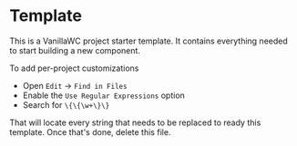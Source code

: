 # Template

This is a VanillaWC project starter template. It contains everything needed to start building a new component.

To add per-project customizations

- Open `Edit` -> `Find in Files`
- Enable the `Use Regular Expressions` option
- Search for `\{\{\w+\}\}`

That will locate every string that needs to be replaced to ready this template. Once that's done, delete this file.
